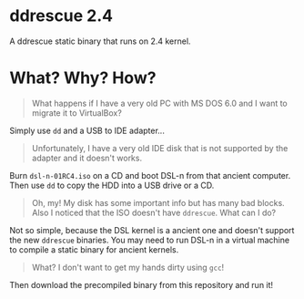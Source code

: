 # ddrescue 2.4

A ddrescue static binary that runs on 2.4 kernel.

# What? Why? How?

> What happens if I have a very old PC with MS DOS 6.0 and I want to migrate it to VirtualBox?

Simply use `dd` and a USB to IDE adapter...

> Unfortunately, I have a very old IDE disk that is not supported by the adapter and it doesn't works.

Burn `dsl-n-01RC4.iso` on a CD and boot DSL-n from that ancient computer.
Then use `dd` to copy the HDD into a USB drive or a CD.

> Oh, my! My disk has some important info but has many bad blocks.
> Also I noticed that the ISO doesn't have `ddrescue`. What can I do?

Not so simple, because the DSL kernel is a ancient one and doesn't support the new `ddrescue` binaries.
You may need to run DSL-n in a virtual machine to compile a static binary for ancient kernels.

> What? I don't want to get my hands dirty using `gcc`!

Then download the precompiled binary from this repository and run it!
